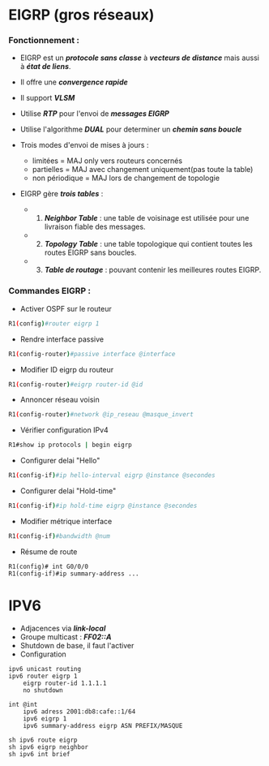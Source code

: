 # EIGRP (gros réseaux)

### Fonctionnement :

* EIGRP est un ***protocole sans classe*** à ***vecteurs de distance*** mais aussi à ***état de liens***.
* Il offre une ***convergence rapide***
* Il support ***VLSM*** 
* Utilise ***RTP*** pour l'envoi de ***messages EIGRP***
* Utilise l'algorithme ***DUAL*** pour determiner un ***chemin sans boucle***

* Trois modes d'envoi de mises à jours : 
	* limitées = MAJ only vers routeurs concernés
	* partielles = MAJ avec changement uniquement(pas toute la table)
	* non périodique = MAJ lors de changement de topologie

* EIGRP gère ***trois tables*** :
	* 1.  ***Neighbor Table*** : une table de voisinage est utilisée pour une livraison fiable des messages.
	* 2.  ***Topology Table*** : une table topologique qui contient toutes les routes EIGRP sans boucles.
	* 3.  ***Table de routage*** : pouvant contenir les meilleures routes EIGRP.

### Commandes EIGRP :

-   Activer OSPF sur le routeur
```bash
R1(config)#router eigrp 1
```
-   Rendre interface passive 
```bash
R1(config-router)#passive interface @interface
```
-   Modifier ID eigrp du routeur
```bash
R1(config-router)#eigrp router-id @id
```
-   Annoncer réseau voisin
```bash
R1(config-router)#network @ip_reseau @masque_invert
```
-   Vérifier configuration IPv4
```bash
R1#show ip protocols | begin eigrp
```
* Configurer delai "Hello"
```bash
R1(config-if)#ip hello-interval eigrp @instance @secondes
```
* Configurer delai "Hold-time"
```bash
R1(config-if)#ip hold-time eigrp @instance @secondes
```
* Modifier métrique interface 
```bash
R1(config-if)#bandwidth @num
```
* Résume de route
```
R1(config)# int G0/0/0
R1(config-if)#ip summary-address ...
```

# IPV6

* Adjacences via ***link-local*** 
* Groupe multicast : ***FF02::A***
* Shutdown de base, il faut l'activer
* Configuration
```cisco
ipv6 unicast routing
ipv6 router eigrp 1
	eigrp router-id 1.1.1.1
	no shutdown
	
int @int
	ipv6 adress 2001:db8:cafe::1/64
	ipv6 eigrp 1
	ipv6 summary-address eigrp ASN PREFIX/MASQUE
	
sh ipv6 route eigrp
sh ipv6 eigrp neighbor
sh ipv6 int brief

```